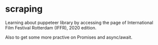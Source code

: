 # scraping
Learning about puppeteer library by accessing the page of International Film Festival Rotterdam (IFFR), 2020 edition.

Also to get some more practive on Promises and async/await.
